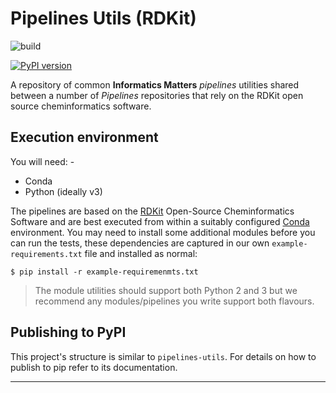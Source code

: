 # Pipelines Utils (RDKit)

![build](https://github.com/InformaticsMatters/pipelines-utils-rdkit/workflows/build/badge.svg)

[![PyPI version](https://badge.fury.io/py/im-pipelines-utils-rdkit.svg)](https://badge.fury.io/py/im-pipelines-utils-rdkit)

A repository of common **Informatics Matters** _pipelines_ utilities shared
between a number of _Pipelines_ repositories that rely on the RDKit
open source cheminformatics software.

## Execution environment
You will need: -

-   Conda
-   Python (ideally v3)

The pipelines are based on the [RDKit] Open-Source Cheminformatics Software
and are best executed from within a suitably configured [Conda] environment.
You may need to install some additional modules before you can run the tests,
these dependencies are captured in our own `example-requirements.txt` file and
installed as normal:

    $ pip install -r example-requiremenmts.txt

>   The module utilities should support both Python 2 and 3 but we recommend
    any modules/pipelines you write support both flavours.

## Publishing to PyPI
This project's structure is similar to `pipelines-utils`. For details
on how to publish to pip refer to its documentation.

---

[Conda]: https://conda.io/docs/
[RDKit]: http://www.rdkit.org
